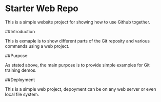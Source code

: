 # Starter Web Repo

This is a simple website project for showing how to use Github together.

##Introduction

This is exmaple is to show different parts of the Git reposity and various commands using a web project.

##Purpose

As stated above, the main purpose is to provide simple examples for Git training demos.

##Deployment

This is a simple web project, depoyment can be on any web server or even local file system. 